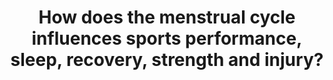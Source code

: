 ---
id: question-007
title: How does the menstrual cycle influences sports performance, sleep,
  recovery, strength and injury?
theme: sports medicine
theme-sub-category: injury and rehabilitation
application: injury risk mitigation and modelling
task-solver-1: analyse injury and rehabilitation patterns
data-question-type: explorative
categorical-ordinal: categorical_ordinal
continuous-count: |
  continuous_count
time-series-longitudinal: time-series_longitudinal
data-method-1: Bayesian methods
data-method-2: State space model
data-method-3: clustering
data-expertise-required-1: Bayesian statistics
data-expertise-required-2: state space model
data-expertise-required-3: clustering
datasets-description: athletes menstrual cycle record and associated
  performance, sleep, recovery, strength and injury
expert-1: Paul Wu
expert-2: Richi Nayak
reference: https://bmjopensem.bmj.com/content/7/3/e001047
reference-2: https://www.frontiersin.org/articles/10.3389/fphys.2021.761760/full
reference-3: https://pubmed.ncbi.nlm.nih.gov/32661839/
---